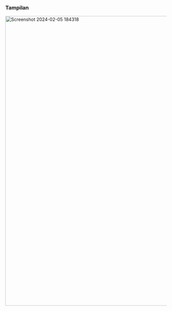<h3>Tampilan</h3>
<img width="903" alt="Screenshot 2024-02-05 184318" src="https://github.com/Rezaananda28/Messagegrda/assets/149340092/d0bc9d37-a698-49d4-b3e5-20bbe579b0a7">
